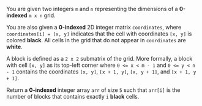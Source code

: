 You are given two integers `m` and `n` representing the dimensions of a **0-indexed** `m x n` grid.

You are also given a **0-indexed** 2D integer matrix `coordinates`, where `coordinates[i] = [x, y]` indicates that the cell with coordinates `[x, y]` is colored **black**. All cells in the grid that do not appear in `coordinates` are **white**.

A block is defined as a `2 x 2` submatrix of the grid. More formally, a block with cell `[x, y]` as its top-left corner where `0 <= x < m - 1` and `0 <= y < n - 1` contains the coordinates `[x, y]`, `[x + 1, y]`, `[x, y + 1]`, and `[x + 1, y + 1]`.

Return a **0-indexed** integer array `arr` of size `5` such that `arr[i]` is the number of blocks that contains exactly `i` **black** cells.